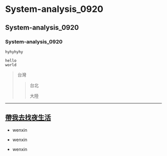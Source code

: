# System-analysis_0920
## System-analysis_0920
### System-analysis_0920


`hyhyhyhy`
```
hello
world
```

>台灣
>>台北
>>
>>大陸

---
[帶我去找夜生活](https://www.youtube.com/watch?v=W9Fq1HC_5hg)
---

* wenxin
- wenxin
+ wenxin
